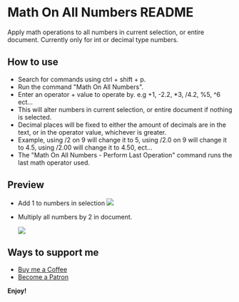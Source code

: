 # Math On All Numbers README
Apply math operations to all numbers in current selection, or entire document. Currently only for int or decimal type numbers.

## How to use
- Search for commands using ctrl + shift + p.
- Run the command "Math On All Numbers".
- Enter an operator + value to operate by. e.g +1, -2.2, *3, /4.2, %5, ^6 ect...
- This will alter numbers in current selection, or entire document if nothing is selected.
- Decimal places will be fixed to either the amount of decimals are in the text, or in the operator value, whichever is greater. 
- Example, using /2 on 9 will change it to 5, using /2.0 on 9 will change it to 4.5, using /2.00 will change it to 4.50, ect...
- The "Math On All Numbers - Perform Last Operation" command runs the last math operator used. 

## Preview
- Add 1 to numbers in selection
  ![](https://github.com/Dylbill-Iroh/Vscode-Extension-Math-On-All-Numbers/blob/main/images/Vscode%20Math%20On%20All%20Numbers%20-%20Add.gif)

- Multiply all numbers by 2 in document.

  ![](https://github.com/Dylbill-Iroh/Vscode-Extension-Math-On-All-Numbers/blob/main/images/Vscode%20Math%20On%20All%20Numbers%20-%20Multiply%20All.gif)
## Ways to support me
- [Buy me a Coffee](https://ko-fi.com/dylbill)
- [Become a Patron](https://www.patreon.com/Dylbill)

**Enjoy!**
